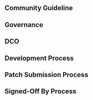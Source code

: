 ## Community Guideline
## Governance
## DCO
## Development Process
## Patch Submission Process
## Signed-Off By Process
